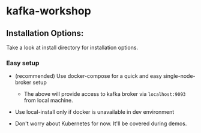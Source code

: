 # kafka-workshop

## Installation Options:

Take a look at install directory for installation options. 

### Easy setup
* (recommended) Use docker-compose for a quick and easy single-node-broker setup
    * The above will provide access to kafka broker via `localhost:9093` from local machine.
* Use local-install only if docker is unavailable in dev environment  

* Don't worry about Kubernetes for now. It'll be covered during demos.

